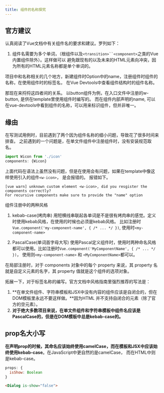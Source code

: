 ```yaml
---
title: 组件的名称探究
---
```

## 官方建议
认真阅读了Vue文档中有关组件名的要求和建议。罗列如下：
1. 组件名需要为多个单词，（根组件以及`<transition>``<component>`之类的Vue内置组件除外）。这样做可以
避免跟现有的以及未来的HTML元素向冲突，因为所有的HTML元素名称都是单个单词的。 

项目中和名称相关的几个地方，新建组件时Option中的name，注册组件时组件的名称，在使用组件时的标签名，
在Vue Devtools中查看组件结构时的组件名称。

那现在来捋捋这四者间的关系。
以button组件为例，在入口文件中注册的w-button, 是供在template里使用组件时编写的。
而在组件内部声明的name, 可以在vue-devtools中看到组件的名称，可以用来标识组件，但并非唯一。

## 缘由
在写测试用例时，目前遇到了两个因为组件名称的细小问题，导致花了很多时间来排查。
之前遇到的一个问题是，在单文件组件中注册组件时，没有安装规范取名。
```javascript
import Wicon from './icon'
components: {Wicon}
```
上面代码在语法上虽然没有问题，但是在使用会有问题，如果在template中像这样使用引入的组件`<w-icon>`，
是会报错的。
报错如下。
```shell script
[vue warn] unknown custom element <w-icon>, did you resgister the components correctly?
For recursive components make sure to provide the "name" option
```

组件注册中的两种风格
1. kebab-case(烤肉串)
用短横线串联起各单词是不是很有烤肉串的感觉。定义时使用kebab风格，在使用的时候也必须是kebab风格。
比如注册时`Vue.component('my-component-name', { /* ... */ })`, 使用时`<my-component-name>`

2. PascalCase(单词首字母大写)
使用Pascal定义组件时，使用时两种命名风格都可以使用。比如注册时`Vue.component('MyComponentName', { /* ... */ })`，
使用则`<my-component-name>` 和 `<MyComponentName>`都可以。

在局部注册时，对于 components 对象中的每个 property 来说，其 property 名就是自定义元素的名字，其 property 值就是这个组件的选项对象。

拓展一下，对于标签名称的编写。官方文档中风格指南里强烈推荐的写法是：
1. **在单文件组件、字符串模板和JSX中没有内容的组件应该是自闭合的，但在DOM模板里永远不要这样做。**因为HTML
并不支持自闭合的元素（除了官方的空元素）。
2. **对于绝大多数项目来说，在单文件组件和字符串模板中组件名应该是PascalCase的，但是在DOM模板中总是kebab-case的。**

## prop名大小写
**在声明prop的时候，其命名应该始终使用camelCase，而在模板和JSX中应该始终使用kebab-case**。在JavaScript中更自然的是camelCase，
而在HTML中则是kebab-case。
```javascript
props: {
  isShow: Boolean
}
```
```html
<Dialog is-show="false">
```